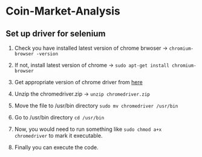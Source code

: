 # Coin-Market-Analysis

## Set up driver for selenium
1.  Check you have installed latest version of chrome brwoser -> `chromium-browser -version`

2.  If not, install latest version of chrome -> `sudo apt-get install chromium-browser`

3.  Get appropriate version of chrome driver from [here](https://chromedriver.storage.googleapis.com/index.html)

4.  Unzip the chromedriver.zip -> `unzip chromedriver.zip`

5.  Move the file to /usr/bin directory `sudo mv chromedriver /usr/bin`

6.  Go to /usr/bin directory `cd /usr/bin`

7.  Now, you would need to run something like `sudo chmod a+x chromedriver` to mark it executable.

8.  Finally you can execute the code.